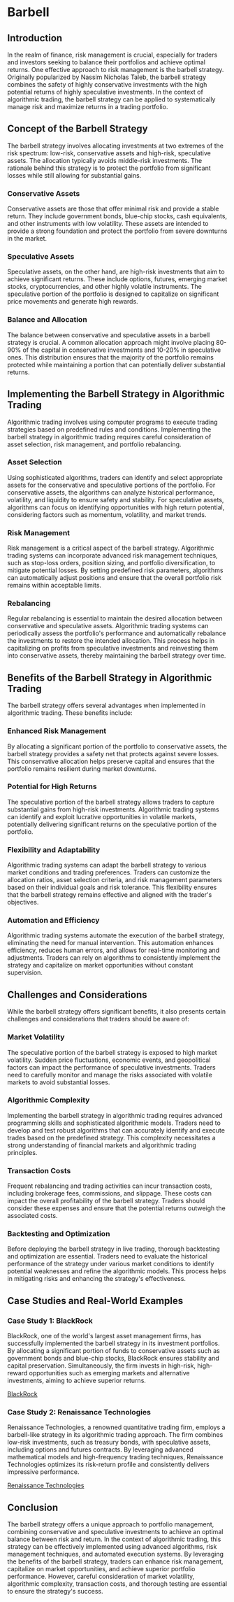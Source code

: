 # Barbell

## Introduction

In the realm of finance, risk management is crucial, especially for traders and investors seeking to balance their portfolios and achieve optimal returns. One effective approach to risk management is the barbell strategy. Originally popularized by Nassim Nicholas Taleb, the barbell strategy combines the safety of highly conservative investments with the high potential returns of highly speculative investments. In the context of algorithmic trading, the barbell strategy can be applied to systematically manage risk and maximize returns in a trading portfolio.

## Concept of the Barbell Strategy

The barbell strategy involves allocating investments at two extremes of the risk spectrum: low-risk, conservative assets and high-risk, speculative assets. The allocation typically avoids middle-risk investments. The rationale behind this strategy is to protect the portfolio from significant losses while still allowing for substantial gains.

### Conservative Assets

Conservative assets are those that offer minimal risk and provide a stable return. They include government bonds, blue-chip stocks, cash equivalents, and other instruments with low volatility. These assets are intended to provide a strong foundation and protect the portfolio from severe downturns in the market.

### Speculative Assets

Speculative assets, on the other hand, are high-risk investments that aim to achieve significant returns. These include options, futures, emerging market stocks, cryptocurrencies, and other highly volatile instruments. The speculative portion of the portfolio is designed to capitalize on significant price movements and generate high rewards.

### Balance and Allocation

The balance between conservative and speculative assets in a barbell strategy is crucial. A common allocation approach might involve placing 80-90% of the capital in conservative investments and 10-20% in speculative ones. This distribution ensures that the majority of the portfolio remains protected while maintaining a portion that can potentially deliver substantial returns.

## Implementing the Barbell Strategy in Algorithmic Trading

Algorithmic trading involves using computer programs to execute trading strategies based on predefined rules and conditions. Implementing the barbell strategy in algorithmic trading requires careful consideration of asset selection, risk management, and portfolio rebalancing.

### Asset Selection

Using sophisticated algorithms, traders can identify and select appropriate assets for the conservative and speculative portions of the portfolio. For conservative assets, the algorithms can analyze historical performance, volatility, and liquidity to ensure safety and stability. For speculative assets, algorithms can focus on identifying opportunities with high return potential, considering factors such as momentum, volatility, and market trends.

### Risk Management

Risk management is a critical aspect of the barbell strategy. Algorithmic trading systems can incorporate advanced risk management techniques, such as stop-loss orders, position sizing, and portfolio diversification, to mitigate potential losses. By setting predefined risk parameters, algorithms can automatically adjust positions and ensure that the overall portfolio risk remains within acceptable limits.

### Rebalancing

Regular rebalancing is essential to maintain the desired allocation between conservative and speculative assets. Algorithmic trading systems can periodically assess the portfolio's performance and automatically rebalance the investments to restore the intended allocation. This process helps in capitalizing on profits from speculative investments and reinvesting them into conservative assets, thereby maintaining the barbell strategy over time.

## Benefits of the Barbell Strategy in Algorithmic Trading

The barbell strategy offers several advantages when implemented in algorithmic trading. These benefits include:

### Enhanced Risk Management

By allocating a significant portion of the portfolio to conservative assets, the barbell strategy provides a safety net that protects against severe losses. This conservative allocation helps preserve capital and ensures that the portfolio remains resilient during market downturns.

### Potential for High Returns

The speculative portion of the barbell strategy allows traders to capture substantial gains from high-risk investments. Algorithmic trading systems can identify and exploit lucrative opportunities in volatile markets, potentially delivering significant returns on the speculative portion of the portfolio.

### Flexibility and Adaptability

Algorithmic trading systems can adapt the barbell strategy to various market conditions and trading preferences. Traders can customize the allocation ratios, asset selection criteria, and risk management parameters based on their individual goals and risk tolerance. This flexibility ensures that the barbell strategy remains effective and aligned with the trader's objectives.

### Automation and Efficiency

Algorithmic trading systems automate the execution of the barbell strategy, eliminating the need for manual intervention. This automation enhances efficiency, reduces human errors, and allows for real-time monitoring and adjustments. Traders can rely on algorithms to consistently implement the strategy and capitalize on market opportunities without constant supervision.

## Challenges and Considerations

While the barbell strategy offers significant benefits, it also presents certain challenges and considerations that traders should be aware of:

### Market Volatility

The speculative portion of the barbell strategy is exposed to high market volatility. Sudden price fluctuations, economic events, and geopolitical factors can impact the performance of speculative investments. Traders need to carefully monitor and manage the risks associated with volatile markets to avoid substantial losses.

### Algorithmic Complexity

Implementing the barbell strategy in algorithmic trading requires advanced programming skills and sophisticated algorithmic models. Traders need to develop and test robust algorithms that can accurately identify and execute trades based on the predefined strategy. This complexity necessitates a strong understanding of financial markets and algorithmic trading principles.

### Transaction Costs

Frequent rebalancing and trading activities can incur transaction costs, including brokerage fees, commissions, and slippage. These costs can impact the overall profitability of the barbell strategy. Traders should consider these expenses and ensure that the potential returns outweigh the associated costs.

### Backtesting and Optimization

Before deploying the barbell strategy in live trading, thorough backtesting and optimization are essential. Traders need to evaluate the historical performance of the strategy under various market conditions to identify potential weaknesses and refine the algorithmic models. This process helps in mitigating risks and enhancing the strategy's effectiveness.

## Case Studies and Real-World Examples

### Case Study 1: BlackRock

BlackRock, one of the world's largest asset management firms, has successfully implemented the barbell strategy in its investment portfolios. By allocating a significant portion of funds to conservative assets such as government bonds and blue-chip stocks, BlackRock ensures stability and capital preservation. Simultaneously, the firm invests in high-risk, high-reward opportunities such as emerging markets and alternative investments, aiming to achieve superior returns.

[BlackRock](https://www.blackrock.com)

### Case Study 2: Renaissance Technologies

Renaissance Technologies, a renowned quantitative trading firm, employs a barbell-like strategy in its algorithmic trading approach. The firm combines low-risk investments, such as treasury bonds, with speculative assets, including options and futures contracts. By leveraging advanced mathematical models and high-frequency trading techniques, Renaissance Technologies optimizes its risk-return profile and consistently delivers impressive performance.

[Renaissance Technologies](https://www.rentec.com)

## Conclusion

The barbell strategy offers a unique approach to portfolio management, combining conservative and speculative investments to achieve an optimal balance between risk and return. In the context of algorithmic trading, this strategy can be effectively implemented using advanced algorithms, risk management techniques, and automated execution systems. By leveraging the benefits of the barbell strategy, traders can enhance risk management, capitalize on market opportunities, and achieve superior portfolio performance. However, careful consideration of market volatility, algorithmic complexity, transaction costs, and thorough testing are essential to ensure the strategy's success.